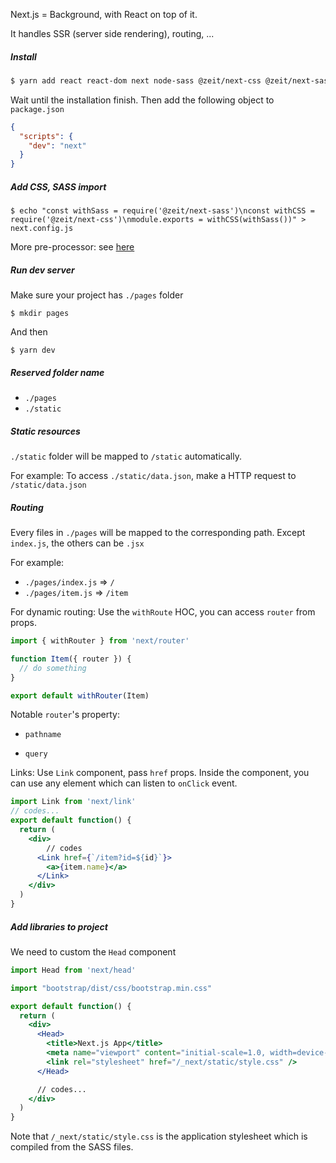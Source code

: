Next.js = Background, with React on top of it.

It handles SSR (server side rendering), routing, ...

##### Install

```bash
$ yarn add react react-dom next node-sass @zeit/next-css @zeit/next-sass
```

Wait until the installation finish. Then add the following object to `package.json`

```json
{
  "scripts": {
    "dev": "next"
  }
}
```

##### Add CSS, SASS import

```shell
$ echo "const withSass = require('@zeit/next-sass')\nconst withCSS = require('@zeit/next-css')\nmodule.exports = withCSS(withSass())" > next.config.js
```

More pre-processor: see [here](https://github.com/zeit/next.js/#importing-css--sass--less--stylus-files)

##### Run dev server

Make sure your project has `./pages` folder

```shell
$ mkdir pages
```

And then

```shell
$ yarn dev
```

##### Reserved folder name

* `./pages`
* `./static`

##### Static resources

`./static` folder will be mapped to `/static` automatically.

For example: To access `./static/data.json`, make a HTTP request to `/static/data.json`

##### Routing

Every files in `./pages` will be mapped to the corresponding path. Except `index.js`, the others can be `.jsx`

For example:

* `./pages/index.js` => `/`
* `./pages/item.js` => `/item`

For dynamic routing: Use the `withRoute` HOC, you can access `router` from props.

```jsx
import { withRouter } from 'next/router'

function Item({ router }) {
  // do something
}

export default withRouter(Item)
```

Notable `router`'s  property:

* `pathname`

* `query`

Links: Use `Link` component, pass `href` props. Inside the component, you can use any element which can listen to `onClick` event.

```jsx
import Link from 'next/link'
// codes...
export default function() {
  return (
  	<div>
    	// codes
      <Link href={`/item?id=${id}`}>
        <a>{item.name}</a>
      </Link>
    </div>
  )
}
```

##### Add libraries to project

We need to custom the `Head` component

```jsx
import Head from 'next/head'

import "bootstrap/dist/css/bootstrap.min.css"

export default function() {
  return (
  	<div>
      <Head>
        <title>Next.js App</title>
        <meta name="viewport" content="initial-scale=1.0, width=device-width" />
        <link rel="stylesheet" href="/_next/static/style.css" />
      </Head>

      // codes...
    </div>
  )
}
```

Note that `/_next/static/style.css` is the application stylesheet which is compiled from the SASS files.
